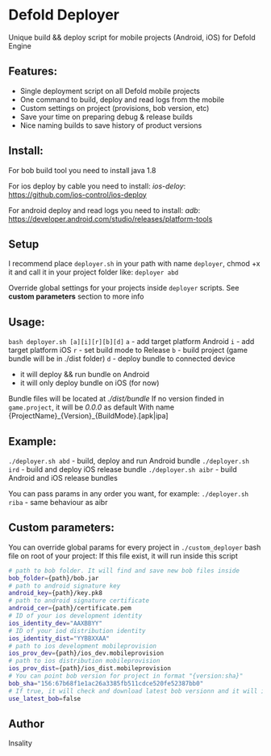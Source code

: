 # Defold Deployer
Unique build && deploy script for mobile projects (Android, iOS) for Defold Engine

## Features:
- Single deployment script on all Defold mobile projects
- One command to build, deploy and read logs from the mobile
- Custom settings on project (provisions, bob version, etc)
- Save your time on preparing debug & release builds
- Nice naming builds to save history of product versions

## Install:
For bob build tool you need to install java 1.8

For ios deploy by cable you need to install:
*ios-deloy*: https://github.com/ios-control/ios-deploy

For android deploy and read logs you need to install:
*adb*: https://developer.android.com/studio/releases/platform-tools


## Setup
I recommend place `deployer.sh` in your path with name `deployer`, chmod +x it and call it in your project folder like:
`deployer abd`

Override global settings for your projects inside `deployer` scripts. See **custom parameters** section to more info 

## Usage:
`bash deployer.sh [a][i][r][b][d]`
`a` - add target platform Android
`i` - add target platform iOS
`r` - set build mode to Release
`b` - build project (game bundle will be in ./dist folder)
`d` - deploy bundle to connected device
- it will deploy && run bundle on Android
- it will only deploy bundle on iOS (for now)

Bundle files will be located at *./dist/bundle*
If no version finded in `game.project`, it will be *0.0.0* as default
With name {ProjectName}\_{Version}\_{BuildMode}.[apk|ipa]

##	Example:
`./deployer.sh abd` - build, deploy and run Android bundle
`./deployer.sh ird` - build and deploy iOS release bundle
`./deployer.sh aibr` - build Android and iOS release bundles

You can pass params in any order you want, for example:
`./deployer.sh riba` - same behaviour as aibr

## Custom parameters:
You can override global params for every project in `./custom_deployer` bash file on root of your project:
If this file exist, it will run inside this script
```bash
# path to bob folder. It will find and save new bob files inside
bob_folder={path}/bob.jar
# path to android signature key
android_key={path}/key.pk8
# path to android signature certificate
android_cer={path}/certificate.pem
# ID of your ios development identity
ios_identity_dev="AAXBBYY"
# ID of your iod distribution identity
ios_identity_dist="YYBBXXAA"
# path to ios development mobileprovision
ios_prov_dev={path}/ios_dev.mobileprovision
# path to ios distribution mobileprovision
ios_prov_dist={path}/ios_dist.mobileprovision
# You can point bob version for project in format "{version:sha}"
bob_sha="156:67b68f1e1ac26a3385fb511cdce520fe52387bb0"
# If true, it will check and download latest bob versionn and it will ignore bob_sha
use_latest_bob=false
```

## Author
Insality
